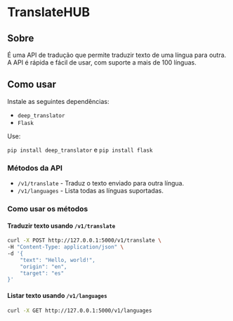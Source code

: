 # TranslateHUB

## Sobre

É uma API  de tradução que permite traduzir texto de uma língua para outra. A API é rápida e fácil de usar, com suporte a mais de 100 línguas.

## Como usar

Instale as seguintes dependências:

- `deep_translator`
- `Flask`

Use:

`pip install deep_translator` e `pip install flask`

### Métodos da API

- `/v1/translate` - Traduz o texto enviado para outra língua.
- `/v1/languages` - Lista todas as línguas suportadas.

### Como usar os métodos

#### Traduzir texto usando `/v1/translate`

```bash
curl -X POST http://127.0.0.1:5000/v1/translate \
-H "Content-Type: application/json" \
-d '{
    "text": "Hello, world!",
    "origin": "en",
    "target": "es"
}'

```

#### Listar texto usando `/v1/languages`

```bash
curl -X GET http://127.0.0.1:5000/v1/languages
```
